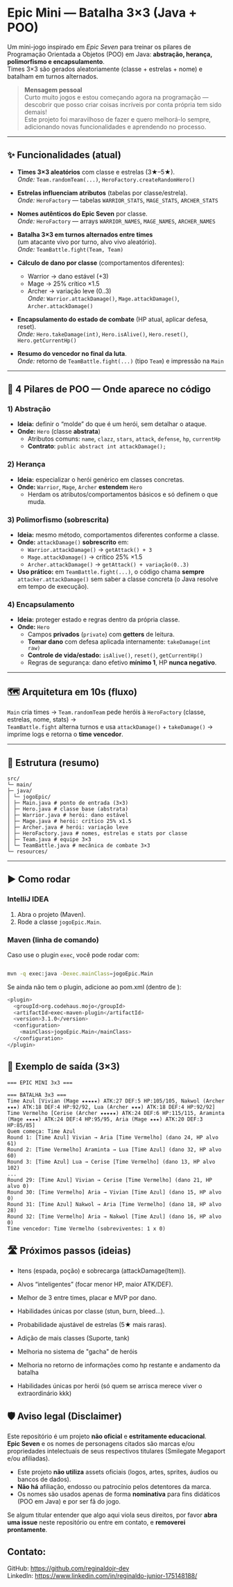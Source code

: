 # Epic Mini — Batalha 3×3 (Java + POO)

Um mini-jogo inspirado em *Epic Seven* para treinar os pilares de Programação Orientada a Objetos (POO) em Java:
**abstração, herança, polimorfismo e encapsulamento**.  
Times 3×3 são gerados aleatoriamente (classe + estrelas + nome) e batalham em turnos alternados.

> **Mensagem pessoal**  
> Curto muito jogos e estou começando agora na programação — descobrir que posso criar coisas incríveis por conta própria tem sido demais!  
> Este projeto foi maravilhoso de fazer e quero melhorá-lo sempre, adicionando novas funcionalidades e aprendendo no processo. 

---

## ✨ Funcionalidades (atual)

- **Times 3×3 aleatórios** com classe e estrelas (3★–5★).  
  _Onde:_ `Team.randomTeam(...)`, `HeroFactory.createRandomHero()`

- **Estrelas influenciam atributos** (tabelas por classe/estrela).  
  _Onde:_ `HeroFactory` — tabelas `WARRIOR_STATS`, `MAGE_STATS`, `ARCHER_STATS`

- **Nomes autênticos do Epic Seven** por classe.  
  _Onde:_ `HeroFactory` — arrays `WARRIOR_NAMES`, `MAGE_NAMES`, `ARCHER_NAMES`

- **Batalha 3×3 em turnos alternados entre times**  
  (um atacante vivo por turno, alvo vivo aleatório).  
  _Onde:_ `TeamBattle.fight(Team, Team)`

- **Cálculo de dano por classe** (comportamentos diferentes):
    - Warrior → dano estável (+3)
    - Mage → 25% crítico ×1.5
    - Archer → variação leve (0..3)  
      _Onde:_ `Warrior.attackDamage()`, `Mage.attackDamage()`, `Archer.attackDamage()`

- **Encapsulamento do estado de combate** (HP atual, aplicar defesa, reset).  
  _Onde:_ `Hero.takeDamage(int)`, `Hero.isAlive()`, `Hero.reset()`, `Hero.getCurrentHp()`

- **Resumo do vencedor no final da luta**.  
  _Onde:_ retorno de `TeamBattle.fight(...)` (tipo `Team`) e impressão na `Main`

---

## 🧩 4 Pilares de POO — Onde aparece no código

### 1) Abstração
- **Ideia:** definir o “molde” do que é um herói, sem detalhar o ataque.
- **Onde:** `Hero` (classe **abstrata**)
    - Atributos comuns: `name`, `clazz`, `stars`, `attack`, `defense`, `hp`, `currentHp`
    - **Contrato**: `public abstract int attackDamage();`

### 2) Herança
- **Ideia:** especializar o herói genérico em classes concretas.
- **Onde:** `Warrior`, `Mage`, `Archer` **estendem** `Hero`
    - Herdam os atributos/comportamentos básicos e só definem o que muda.

### 3) Polimorfismo (sobrescrita)
- **Ideia:** mesmo método, comportamentos diferentes conforme a classe.
- **Onde:** `attackDamage()` **sobrescrito** em:
    - `Warrior.attackDamage()` → `getAttack() + 3`
    - `Mage.attackDamage()` → crítico 25% ×1.5
    - `Archer.attackDamage()` → `getAttack() + variação(0..3)`
- **Uso prático:** em `TeamBattle.fight(...)`, o código chama **sempre** `attacker.attackDamage()` sem saber a classe concreta (o Java resolve em tempo de execução).

### 4) Encapsulamento
- **Ideia:** proteger estado e regras dentro da própria classe.
- **Onde:** `Hero`
    - Campos **privados** (`private`) com **getters** de leitura.
    - **Tomar dano** com defesa aplicada internamente: `takeDamage(int raw)`
    - **Controle de vida/estado:** `isAlive()`, `reset()`, `getCurrentHp()`
    - Regras de segurança: dano efetivo **mínimo 1**, HP **nunca negativo**.

---

## 🗺️ Arquitetura em 10s (fluxo)

`Main` cria times → `Team.randomTeam` pede heróis à `HeroFactory` (classe, estrelas, nome, stats) →  
`TeamBattle.fight` alterna turnos e usa `attackDamage()` + `takeDamage()` → imprime logs e retorna o **time vencedor**.


---

## 🧱 Estrutura (resumo)

```
src/
└─ main/
├─ java/
│ └─ jogoEpic/
│ ├─ Main.java # ponto de entrada (3×3)
│ ├─ Hero.java # classe base (abstrata)
│ ├─ Warrior.java # herói: dano estável
│ ├─ Mage.java # herói: crítico 25% x1.5
│ ├─ Archer.java # herói: variação leve
│ ├─ HeroFactory.java # nomes, estrelas e stats por classe
│ ├─ Team.java # equipe 3×3
│ └─ TeamBattle.java # mecânica de combate 3×3
└─ resources/
```

---

## ▶️ Como rodar

### IntelliJ IDEA
1. Abra o projeto (Maven).
2. Rode a classe `jogoEpic.Main`.

### Maven (linha de comando)
Caso use o plugin `exec`, você pode rodar com:
```bash

mvn -q exec:java -Dexec.mainClass=jogoEpic.Main
```

Se ainda não tem o plugin, adicione ao pom.xml (dentro de <build><plugins>):

```bash
<plugin>
  <groupId>org.codehaus.mojo</groupId>
  <artifactId>exec-maven-plugin</artifactId>
  <version>3.1.0</version>
  <configuration>
    <mainClass>jogoEpic.Main</mainClass>
  </configuration>
</plugin>
```
## 🔎 Exemplo de saída (3×3)

```text
=== EPIC MINI 3x3 ===

=== BATALHA 3x3 ===
Time Azul [Vivian (Mage ★★★★★) ATK:27 DEF:5 HP:105/105, Nakwol (Archer ★★★) ATK:18 DEF:4 HP:92/92, Lua (Archer ★★★) ATK:18 DEF:4 HP:92/92]
Time Vermelho [Cerise (Archer ★★★★★) ATK:24 DEF:6 HP:115/115, Araminta (Mage ★★★★) ATK:24 DEF:4 HP:95/95, Aria (Mage ★★★) ATK:20 DEF:3 HP:85/85]
Quem começa: Time Azul
Round 1: [Time Azul] Vivian → Aria [Time Vermelho] (dano 24, HP alvo 61)
Round 2: [Time Vermelho] Araminta → Lua [Time Azul] (dano 32, HP alvo 60)
Round 3: [Time Azul] Lua → Cerise [Time Vermelho] (dano 13, HP alvo 102)
...
Round 29: [Time Azul] Vivian → Cerise [Time Vermelho] (dano 21, HP alvo 0)
Round 30: [Time Vermelho] Aria → Vivian [Time Azul] (dano 15, HP alvo 0)
Round 31: [Time Azul] Nakwol → Aria [Time Vermelho] (dano 18, HP alvo 28)
Round 32: [Time Vermelho] Aria → Nakwol [Time Azul] (dano 16, HP alvo 0)
Time vencedor: Time Vermelho (sobreviventes: 1 x 0)
```


## 🛣️ Próximos passos (ideias)
- Itens (espada, poção) e sobrecarga (attackDamage(Item)).

- Alvos “inteligentes” (focar menor HP, maior ATK/DEF).

- Melhor de 3 entre times, placar e MVP por dano.

- Habilidades únicas por classe (stun, burn, bleed…).

- Probabilidade ajustável de estrelas (5★ mais raras).

- Adição de mais classes (Suporte, tank)

- Melhoria no sistema de "gacha" de heróis

- Melhoria no retorno de informações como hp restante e andamento da batalha

- Habilidades únicas por herói (só quem se arrisca merece viver o extraordinário kkk)



## 🛡️ Aviso legal (Disclaimer)

Este repositório é um projeto **não oficial** e **estritamente educacional**.  
**Epic Seven** e os nomes de personagens citados são marcas e/ou propriedades
intelectuais de seus respectivos titulares (Smilegate Megaport e/ou afiliadas).

- Este projeto **não utiliza** assets oficiais (logos, artes, sprites, áudios ou bancos de dados).
- **Não há** afiliação, endosso ou patrocínio pelos detentores da marca.
- Os nomes são usados apenas de forma **nominativa** para fins didáticos (POO em Java) e por ser fã do jogo.

Se algum titular entender que algo aqui viola seus direitos, por favor **abra uma issue**
neste repositório ou entre em contato, e **removerei prontamente**.

## **Contato:**  
GitHub: https://github.com/reginaldojr-dev  
LinkedIn: https://www.linkedin.com/in/reginaldo-junior-175148188/
